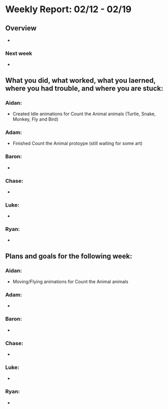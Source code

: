 # Weekly Report: 02/12 - 02/19

## Overview
- 

### Next week
- 

## What you did, what worked, what you laerned, where you had trouble, and where you are stuck:
### Aidan: 
- Created Idle animations for Count the Animal animals (Turtle, Snake, Monkey, Fly and Bird)
### Adam:
- Finished Count the Animal protoype (still waiting for some art)
### Baron:
- 
### Chase:
- 
### Luke:
- 
### Ryan:
- 


## Plans and goals for the following week:
### Aidan:
- Moving/Flying animations for Count the Animal animals
### Adam:
- 
### Baron:
- 
### Chase:
- 
### Luke:
- 
### Ryan:
- 

